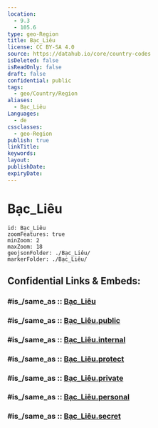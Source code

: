 ```yaml
---
location:
  - 9.3
  - 105.6
type: geo-Region
title: Bạc_Liêu
license: CC BY-SA 4.0
source: https://datahub.io/core/country-codes
isDeleted: false
isReadOnly: false
draft: false
confidential: public
tags:
  - geo/Country/Region
aliases:
  - Bạc_Liêu
Languages:
  - de
cssclasses:
  - geo-Region
publish: true
linkTitle:
keywords:
layout:
publishDate:
expiryDate:
---
```


# Bạc_Liêu

```leaflet
id: Bạc_Liêu
zoomFeatures: true 
minZoom: 2 
maxZoom: 18
geojsonFolder: ./Bạc_Liêu/
markerFolder: ./Bạc_Liêu/
```


## Confidential Links & Embeds: 

### #is_/same_as :: [Bạc_Liêu](/_Standards/Earth/Continent/Asia/Asia~South~East/Vietnam/Provinces~Vietnam/Bạc_Liêu.md) 

### #is_/same_as :: [Bạc_Liêu.public](/_public/Earth/Continent/Asia/Asia~South~East/Vietnam/Provinces~Vietnam/Bạc_Liêu.public.md) 

### #is_/same_as :: [Bạc_Liêu.internal](/_internal/Earth/Continent/Asia/Asia~South~East/Vietnam/Provinces~Vietnam/Bạc_Liêu.internal.md) 

### #is_/same_as :: [Bạc_Liêu.protect](/_protect/Earth/Continent/Asia/Asia~South~East/Vietnam/Provinces~Vietnam/Bạc_Liêu.protect.md) 

### #is_/same_as :: [Bạc_Liêu.private](/_private/Earth/Continent/Asia/Asia~South~East/Vietnam/Provinces~Vietnam/Bạc_Liêu.private.md) 

### #is_/same_as :: [Bạc_Liêu.personal](/_personal/Earth/Continent/Asia/Asia~South~East/Vietnam/Provinces~Vietnam/Bạc_Liêu.personal.md) 

### #is_/same_as :: [Bạc_Liêu.secret](/_secret/Earth/Continent/Asia/Asia~South~East/Vietnam/Provinces~Vietnam/Bạc_Liêu.secret.md)

